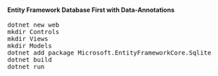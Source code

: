 <h4>Entity Framework Database First with Data-Annotations</h4>

<pre>
dotnet new web
mkdir Controls
mkdir Views
mkdir Models
dotnet add package Microsoft.EntityFrameworkCore.Sqlite
dotnet build
dotnet run
</pre>

